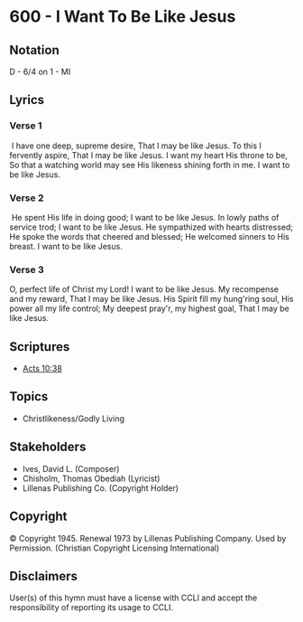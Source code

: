 # 600 - I Want To Be Like Jesus

## Notation

D - 6/4 on 1 - MI

## Lyrics

### Verse 1

 I have one deep, supreme desire, That I may be like Jesus. To this I fervently aspire, That I may be like Jesus. I want my heart His throne to be, So that a watching world may see His likeness shining forth in me. I want to be like Jesus.

### Verse 2

 He spent His life in doing good; I want to be like Jesus. In lowly paths of service trod; I want to be like Jesus. He sympathized with hearts distressed; He spoke the words that cheered and blessed; He welcomed sinners to His breast. I want to be like Jesus. 

### Verse 3

O, perfect life of Christ my Lord! I want to be like Jesus. My recompense and my reward, That I may be like Jesus. His Spirit fill my hung'ring soul, His power all my life control; My deepest pray'r, my highest goal, That I may be like Jesus.


## Scriptures

- [Acts 10:38](https://www.biblegateway.com/passage/?search=Acts%2010%3A38)

## Topics

- Christlikeness/Godly Living

## Stakeholders

- Ives, David L. (Composer)
- Chisholm, Thomas Obediah (Lyricist)
- Lillenas Publishing Co. (Copyright Holder)

## Copyright

© Copyright 1945. Renewal 1973 by Lillenas Publishing Company. Used by Permission.
(Christian Copyright Licensing International)

## Disclaimers

User(s) of this hymn must have a license with CCLI and accept the responsibility of reporting its usage to CCLI.

